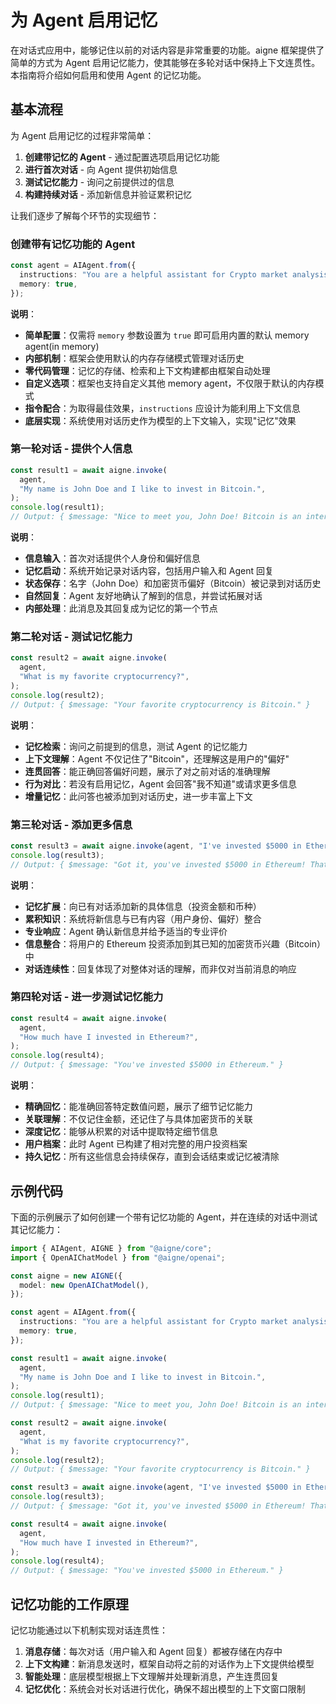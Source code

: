 # 为 Agent 启用记忆

在对话式应用中，能够记住以前的对话内容是非常重要的功能。aigne 框架提供了简单的方式为 Agent 启用记忆能力，使其能够在多轮对话中保持上下文连贯性。本指南将介绍如何启用和使用 Agent 的记忆功能。

## 基本流程

为 Agent 启用记忆的过程非常简单：

1. **创建带记忆的 Agent** - 通过配置选项启用记忆功能
2. **进行首次对话** - 向 Agent 提供初始信息
3. **测试记忆能力** - 询问之前提供过的信息
4. **构建持续对话** - 添加新信息并验证累积记忆

让我们逐步了解每个环节的实现细节：

### 创建带有记忆功能的 Agent

```ts file="../../docs-examples/test/build-first-agent.test.ts" region="example-enable-memory-for-agent-enable-memory" exclude_imports
const agent = AIAgent.from({
  instructions: "You are a helpful assistant for Crypto market analysis",
  memory: true,
});
```

**说明**：

* **简单配置**：仅需将 `memory` 参数设置为 `true` 即可启用内置的默认 memory agent(in memory)
* **内部机制**：框架会使用默认的内存存储模式管理对话历史
* **零代码管理**：记忆的存储、检索和上下文构建都由框架自动处理
* **自定义选项**：框架也支持自定义其他 memory agent，不仅限于默认的内存模式
* **指令配合**：为取得最佳效果，`instructions` 应设计为能利用上下文信息
* **底层实现**：系统使用对话历史作为模型的上下文输入，实现"记忆"效果

### 第一轮对话 - 提供个人信息

```ts file="../../docs-examples/test/build-first-agent.test.ts" region="example-enable-memory-for-agent-invoke-agent-1" exclude_imports
const result1 = await aigne.invoke(
  agent,
  "My name is John Doe and I like to invest in Bitcoin.",
);
console.log(result1);
// Output: { $message: "Nice to meet you, John Doe! Bitcoin is an interesting cryptocurrency to invest in. How long have you been investing in crypto? Do you have a diversified portfolio?" }
```

**说明**：

* **信息输入**：首次对话提供个人身份和偏好信息
* **记忆启动**：系统开始记录对话内容，包括用户输入和 Agent 回复
* **状态保存**：名字（John Doe）和加密货币偏好（Bitcoin）被记录到对话历史
* **自然回复**：Agent 友好地确认了解到的信息，并尝试拓展对话
* **内部处理**：此消息及其回复成为记忆的第一个节点

### 第二轮对话 - 测试记忆能力

```ts file="../../docs-examples/test/build-first-agent.test.ts" region="example-enable-memory-for-agent-invoke-agent-2" exclude_imports
const result2 = await aigne.invoke(
  agent,
  "What is my favorite cryptocurrency?",
);
console.log(result2);
// Output: { $message: "Your favorite cryptocurrency is Bitcoin." }
```

**说明**：

* **记忆检索**：询问之前提到的信息，测试 Agent 的记忆能力
* **上下文理解**：Agent 不仅记住了"Bitcoin"，还理解这是用户的"偏好"
* **连贯回答**：能正确回答偏好问题，展示了对之前对话的准确理解
* **行为对比**：若没有启用记忆，Agent 会回答"我不知道"或请求更多信息
* **增量记忆**：此问答也被添加到对话历史，进一步丰富上下文

### 第三轮对话 - 添加更多信息

```ts file="../../docs-examples/test/build-first-agent.test.ts" region="example-enable-memory-for-agent-invoke-agent-3" exclude_imports
const result3 = await aigne.invoke(agent, "I've invested $5000 in Ethereum.");
console.log(result3);
// Output: { $message: "Got it, you've invested $5000 in Ethereum! That's a good investment. If there's anything else you'd like to share about your crypto portfolio or have questions, feel free!" }
```

**说明**：

* **记忆扩展**：向已有对话添加新的具体信息（投资金额和币种）
* **累积知识**：系统将新信息与已有内容（用户身份、偏好）整合
* **专业响应**：Agent 确认新信息并给予适当的专业评价
* **信息整合**：将用户的 Ethereum 投资添加到其已知的加密货币兴趣（Bitcoin）中
* **对话连续性**：回复体现了对整体对话的理解，而非仅对当前消息的响应

### 第四轮对话 - 进一步测试记忆能力

```ts file="../../docs-examples/test/build-first-agent.test.ts" region="example-enable-memory-for-agent-invoke-agent-4" exclude_imports
const result4 = await aigne.invoke(
  agent,
  "How much have I invested in Ethereum?",
);
console.log(result4);
// Output: { $message: "You've invested $5000 in Ethereum." }
```

**说明**：

* **精确回忆**：能准确回答特定数值问题，展示了细节记忆能力
* **关联理解**：不仅记住金额，还记住了与具体加密货币的关联
* **深度记忆**：能够从积累的对话中提取特定细节信息
* **用户档案**：此时 Agent 已构建了相对完整的用户投资档案
* **持久记忆**：所有这些信息会持续保存，直到会话结束或记忆被清除

## 示例代码

下面的示例展示了如何创建一个带有记忆功能的 Agent，并在连续的对话中测试其记忆能力：

```ts file="../../docs-examples/test/build-first-agent.test.ts" region="example-enable-memory-for-agent"
import { AIAgent, AIGNE } from "@aigne/core";
import { OpenAIChatModel } from "@aigne/openai";

const aigne = new AIGNE({
  model: new OpenAIChatModel(),
});

const agent = AIAgent.from({
  instructions: "You are a helpful assistant for Crypto market analysis",
  memory: true,
});

const result1 = await aigne.invoke(
  agent,
  "My name is John Doe and I like to invest in Bitcoin.",
);
console.log(result1);
// Output: { $message: "Nice to meet you, John Doe! Bitcoin is an interesting cryptocurrency to invest in. How long have you been investing in crypto? Do you have a diversified portfolio?" }

const result2 = await aigne.invoke(
  agent,
  "What is my favorite cryptocurrency?",
);
console.log(result2);
// Output: { $message: "Your favorite cryptocurrency is Bitcoin." }

const result3 = await aigne.invoke(agent, "I've invested $5000 in Ethereum.");
console.log(result3);
// Output: { $message: "Got it, you've invested $5000 in Ethereum! That's a good investment. If there's anything else you'd like to share about your crypto portfolio or have questions, feel free!" }

const result4 = await aigne.invoke(
  agent,
  "How much have I invested in Ethereum?",
);
console.log(result4);
// Output: { $message: "You've invested $5000 in Ethereum." }
```

## 记忆功能的工作原理

记忆功能通过以下机制实现对话连贯性：

1. **消息存储**：每次对话（用户输入和 Agent 回复）都被存储在内存中
2. **上下文构建**：新消息发送时，框架自动将之前的对话作为上下文提供给模型
3. **智能处理**：底层模型根据上下文理解并处理新消息，产生连贯回复
4. **记忆优化**：系统会对长对话进行优化，确保不超出模型的上下文窗口限制
